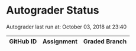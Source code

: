 # Autograder Status
Autograder last run at: October 03, 2018 at 23:40

| GitHub ID | Assignment | Graded Branch |
|-----------|------------|---------------|
